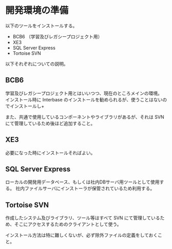 # 開発環境の準備

以下のツールをインストールする。

* BCB6 （学習及びレガシープロジェクト用）
* XE3
* SQL Server Express
* Tortoise SVN

以下それぞれについての説明。

## BCB6

学習及びレガシープロジェクト用とはいいつつ、現在のところメインの環境。
インストール時に Interbase のインストールを勧められるが、使うことはないのでインストールし+

また、共通で使用しているコンポーネントやライブラリがあるが、それは SVN にて管理しているため後ほど追加すること。

## XE3

必要になった時にインストールそればよい。

## SQL Server Express

ローカルの開発用データベース、もしくは社内DBサーバ用ツールとして使用する。
社内ファイルサーバにインストーラが保管されているため利用する。

## Tortoise SVN

作成したシステム及びライブラリ、ツール等はすべて SVN にて管理しているため、そこにアクセスするためのクライアントとして使う。

インストール方法は特に難しくないが、必ず除外ファイルの定義をしておくこと。
